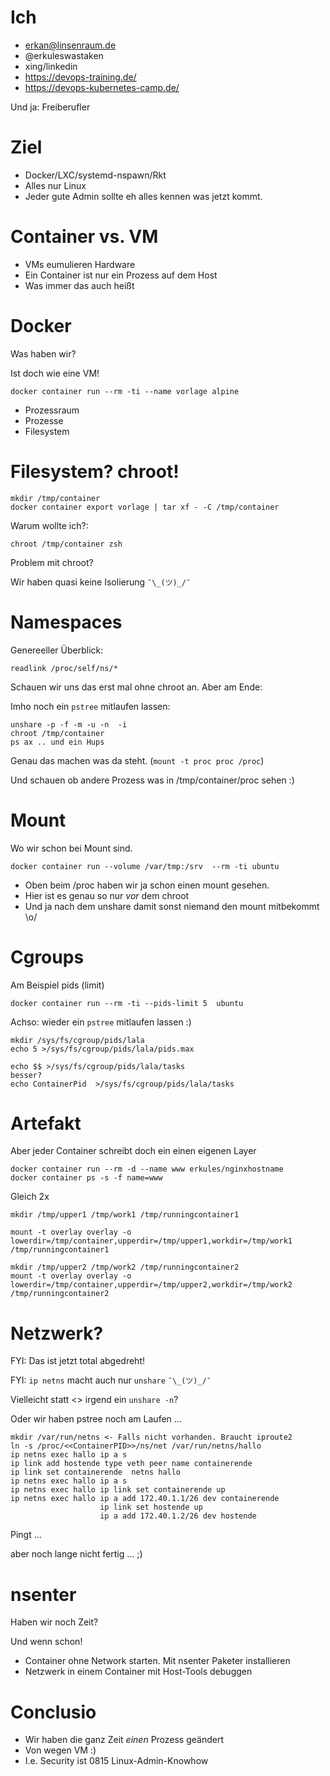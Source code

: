 # Ich

* erkan@linsenraum.de
* @erkuleswastaken
* xing/linkedin
* https://devops-training.de/
* https://devops-kubernetes-camp.de/

Und ja:  Freiberufler


# Ziel

* Docker/LXC/systemd-nspawn/Rkt
* Alles nur Linux
* Jeder gute Admin sollte eh alles kennen was jetzt kommt.

# Container vs. VM

* VMs eumulieren Hardware 
* Ein Container ist nur ein Prozess auf dem Host
* Was immer das auch heißt


# Docker

Was haben wir?

Ist doch wie eine VM!

~~~
docker container run --rm -ti --name vorlage alpine
~~~

* Prozessraum
* Prozesse
* Filesystem

# Filesystem? chroot!

~~~
mkdir /tmp/container
docker container export vorlage | tar xf - -C /tmp/container
~~~

Warum wollte ich?:

~~~
chroot /tmp/container zsh
~~~

Problem mit chroot?

Wir haben quasi keine Isolierung `¯\_(ツ)_/¯`

# Namespaces

Genereeller Überblick:

~~~
readlink /proc/self/ns/*
~~~

Schauen wir uns das erst mal ohne 
chroot an. 
Aber am Ende:

Imho noch ein `pstree` mitlaufen lassen: 

~~~
unshare -p -f -m -u -n  -i
chroot /tmp/container
ps ax .. und ein Hups
~~~

Genau das machen was da steht. (`mount -t proc proc /proc`)

Und schauen ob andere Prozess was in /tmp/container/proc sehen :)

# Mount

Wo wir schon bei Mount sind.

~~~
docker container run --volume /var/tmp:/srv  --rm -ti ubuntu
~~~

* Oben beim /proc haben wir ja schon einen mount gesehen.
* Hier ist es genau so nur *vor* dem chroot
* Und ja nach dem unshare damit sonst niemand den mount mitbekommt \o/

# Cgroups

Am Beispiel pids (limit)

~~~
docker container run --rm -ti --pids-limit 5  ubuntu
~~~

Achso: wieder ein `pstree` mitlaufen lassen :)

~~~
mkdir /sys/fs/cgroup/pids/lala
echo 5 >/sys/fs/cgroup/pids/lala/pids.max

echo $$ >/sys/fs/cgroup/pids/lala/tasks
besser? 
echo ContainerPid  >/sys/fs/cgroup/pids/lala/tasks
~~~


# Artefakt

Aber jeder Container schreibt doch ein einen eigenen Layer

~~~
docker container run --rm -d --name www erkules/nginxhostname
docker container ps -s -f name=www
~~~

Gleich 2x

~~~
mkdir /tmp/upper1 /tmp/work1 /tmp/runningcontainer1

mount -t overlay overlay -o lowerdir=/tmp/container,upperdir=/tmp/upper1,workdir=/tmp/work1  /tmp/runningcontainer1 
~~~
~~~
mkdir /tmp/upper2 /tmp/work2 /tmp/runningcontainer2
mount -t overlay overlay -o lowerdir=/tmp/container,upperdir=/tmp/upper2,workdir=/tmp/work2  /tmp/runningcontainer2 
~~~



# Netzwerk?

FYI: Das ist jetzt total abgedreht!

FYI: `ip netns` macht auch nur `unshare` `¯\_(ツ)_/¯`

Vielleicht statt <<ContainerPID>> irgend ein `unshare -n`?

Oder wir haben pstree noch am Laufen ...



~~~
mkdir /var/run/netns <- Falls nicht vorhanden. Braucht iproute2
ln -s /proc/<<ContainerPID>>/ns/net /var/run/netns/hallo
ip netns exec hallo ip a s
ip link add hostende type veth peer name containerende
ip link set containerende  netns hallo
ip netns exec hallo ip a s
ip netns exec hallo ip link set containerende up
ip netns exec hallo ip a add 172.40.1.1/26 dev containerende
                    ip link set hostende up
                    ip a add 172.40.1.2/26 dev hostende
~~~

Pingt ...

aber noch lange nicht fertig ... ;)


# nsenter

Haben wir noch Zeit?

Und wenn schon!

* Container ohne Network starten. Mit nsenter Paketer installieren
* Netzwerk in einem Container mit Host-Tools debuggen


# Conclusio

* Wir haben die ganz Zeit *einen* Prozess geändert
* Von wegen VM :)
* I.e. Security ist 0815 Linux-Admin-Knowhow
